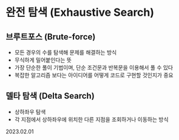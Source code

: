 # 완전 탐색 (Exhaustive Search)

## 브루트포스 (Brute-force)
* 모든 경우의 수를 탐색해 문제를 해결하는 방식
* 무식하게 밀어붙인다는 뜻
* 가장 단순한 풀이 기법이며, 단순 조건문과 반복문을 이용해서 풀 수 있다
* 복잡한 알고리즘 보다는 아이디어를 어떻게 코드로 구현할 것인지가 중요

## 델타 탐색 (Delta Search)
* 상하좌우 탐색
* 각 지점에서 상하좌우에 위치한 다른 지점을 조회하거나 이동하는 방식

2023.02.01